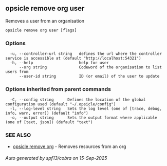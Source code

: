 ## opsicle remove org user

Removes a user from an organisation

```
opsicle remove org user [flags]
```

### Options

```
  -u, --controller-url string   defines the url where the controller service is accessible at (default "http://localhost:54321")
  -h, --help                    help for user
      --org string              Codeword of the organisation to list users from
      --user-id string          ID (or email) of the user to update
```

### Options inherited from parent commands

```
  -C, --config string      Defines the location of the global configuration used (default "~/.opsicle/config")
  -l, --log-level string   Sets the log level (one of [trace, debug, info, warn, error]) (default "info")
  -o, --output string      Sets the output format where applicable (one of [text, json]) (default "text")
```

### SEE ALSO

* [opsicle remove org](cli/opsicle_remove_org.md)	 - Removes resources from an org

###### Auto generated by spf13/cobra on 15-Sep-2025
